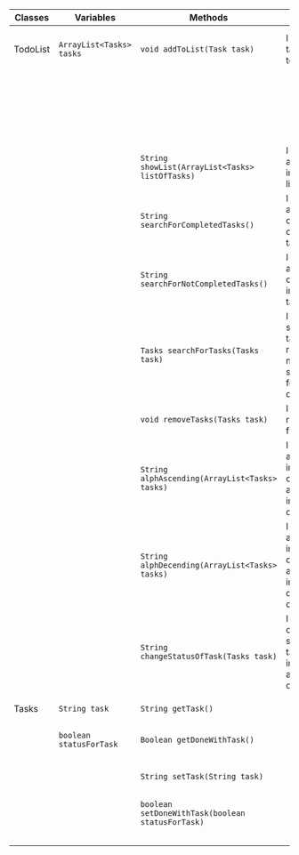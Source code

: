| Classes  | Variables                | Methods                                          | Scenarios                                                                                       | Outcomes                                                             |
|----------|--------------------------|--------------------------------------------------|-------------------------------------------------------------------------------------------------|----------------------------------------------------------------------|
| TodoList | `ArrayList<Tasks> tasks` | `void addToList(Task task)`                      | I want to add tasks to my todo list.                                                            | return that the item has been added to the list                      | // notes - Check if the size got bigger and that it contains the new added item
|          |                          |                                                  |                                                                                                 | Return that it was not possible to add the item to the list          |
|          |                          | `String showList(ArrayList<Tasks> listOfTasks)`  | I want to see all the tasks in my todo list.                                                    | Return what contains in the array                                    |
|          |                          | `String searchForCompletedTasks()`               | I want to be able to get only the complete tasks.                                               | Return all the completed tasks                                       |
|          |                          | `String searchForNotCompletedTasks()`            | I want to be able to get only the incomplete tasks                                              | Return all the incompleted tasks                                     |
|          |                          | `Tasks searchForTasks(Tasks task)`               | I want to search for a task and receive a message that says it wasn't found if it doesnt exist. | return true or false if it exsists or not and the status of the task |
|          |                          | `void removeTasks(Tasks task)`                   | I want to remove tasks from my list                                                             | returns that the taks got deleted                                    |
|          |                          | `String alphAscending(ArrayList<Tasks> tasks)`   | I want to see all the tasks in my list ordered alphabetically in ascending order                | Returns the list in ascending order                                  |
|          |                          | `String alphDecending(ArrayList<Tasks> tasks)`   | I want to see all the tasks in my list ordered alphabetically in descending order               | Returns the list in decending                                        |
|          |                          | `String changeStatusOfTask(Tasks task)`          | I want to change the status of a task between incomplete and complete.                          |                                                                      |
|          |                          |                                                  |                                                                                                 |                                                                      |
| Tasks    | `String task`            | `String getTask()`                               |                                                                                                 | Returns the tasks                                                    |
|          | `boolean statusForTask`  | `Boolean getDoneWithTask()`                      |                                                                                                 | Returns if the task is done or not                                   |
|          |                          | `String setTask(String task)`                    |                                                                                                 | Sets the task variable                                               |
|          |                          | `boolean setDoneWithTask(boolean statusForTask)` |                                                                                                 | Sets the boolean variable                                            |
|          |                          |                                                  |                                                                                                 |                                                                      |
|          |                          |                                                  |                                                                                                 |                                                                      |
|          |                          |                                                  |                                                                                                 |                                                                      |
|          |                          |                                                  |                                                                                                 |                                                                      |